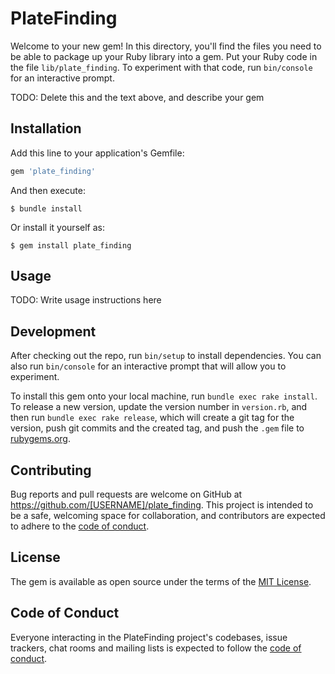 # PlateFinding

Welcome to your new gem! In this directory, you'll find the files you need to be able to package up your Ruby library into a gem. Put your Ruby code in the file `lib/plate_finding`. To experiment with that code, run `bin/console` for an interactive prompt.

TODO: Delete this and the text above, and describe your gem

## Installation

Add this line to your application's Gemfile:

```ruby
gem 'plate_finding'
```

And then execute:

    $ bundle install

Or install it yourself as:

    $ gem install plate_finding

## Usage

TODO: Write usage instructions here

## Development

After checking out the repo, run `bin/setup` to install dependencies. You can also run `bin/console` for an interactive prompt that will allow you to experiment.

To install this gem onto your local machine, run `bundle exec rake install`. To release a new version, update the version number in `version.rb`, and then run `bundle exec rake release`, which will create a git tag for the version, push git commits and the created tag, and push the `.gem` file to [rubygems.org](https://rubygems.org).

## Contributing

Bug reports and pull requests are welcome on GitHub at https://github.com/[USERNAME]/plate_finding. This project is intended to be a safe, welcoming space for collaboration, and contributors are expected to adhere to the [code of conduct](https://github.com/[USERNAME]/plate_finding/blob/master/CODE_OF_CONDUCT.md).

## License

The gem is available as open source under the terms of the [MIT License](https://opensource.org/licenses/MIT).

## Code of Conduct

Everyone interacting in the PlateFinding project's codebases, issue trackers, chat rooms and mailing lists is expected to follow the [code of conduct](https://github.com/[USERNAME]/plate_finding/blob/master/CODE_OF_CONDUCT.md).
